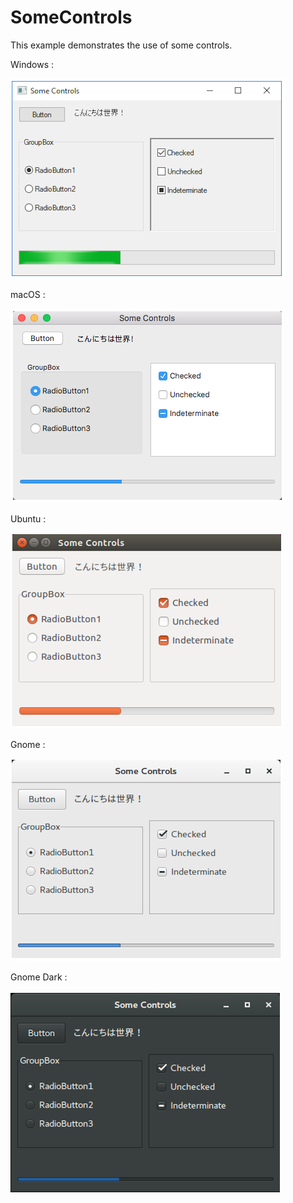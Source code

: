 # SomeControls

This example demonstrates the use of some controls.

Windows :

![GitHub Logo](../../../docs/Pictures/Examples/Forms/SomeControlsW.png)

macOS :

![GitHub Logo](../../../docs/Pictures/Examples/Forms/SomeControlsM.png)

Ubuntu :

![GitHub Logo](../../../docs/Pictures/Examples/Forms/SomeControlsU.png)

Gnome :

![GitHub Logo](../../../docs/Pictures/Examples/Forms/SomeControlsG.png)

Gnome Dark :

![GitHub Logo](../../../docs/Pictures/Examples/Forms/SomeControlsGD.png)
